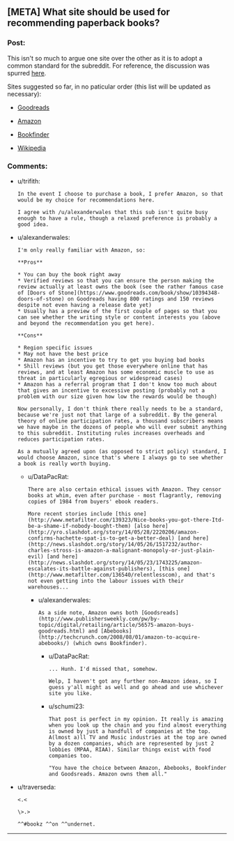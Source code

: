 ## [META] What site should be used for recommending paperback books?

### Post:

This isn't so much to argue one site over the other as it is to adopt a common standard for the subreddit. For reference, the discussion was spurred [here](http://www.reddit.com/r/rational/comments/27csrn/hf_the_merchant_princes_series_by_charles_stross/chzvxzx).

Sites suggested so far, in no paticular order (this list will be updated as necessary):

* [Goodreads](http://www.goodreads.com/)

* [Amazon](http://www.amazon.com/s/ref=nb_sb_ss_c_stripbooks_deptiss_0_4?url=search-alias%3Dstripbooks&field-keywords=&sprefix=book%2Caps%2C181)

* [Bookfinder](http://www.bookfinder.com/)

* [Wikipedia](http://www.wikipedia.org/)

### Comments:

- u/trifith:
  ```
  In the event I choose to purchase a book, I prefer Amazon, so that would be my choice for recommendations here. 

  I agree with /u/alexanderwales that this sub isn't quite busy enough to have a rule, though a relaxed preference is probably a good idea.
  ```

- u/alexanderwales:
  ```
  I'm only really familiar with Amazon, so:

  **Pros**

  * You can buy the book right away
  * Verified reviews so that you can ensure the person making the review actually at least owns the book (see the rather famous case of [Doors of Stone](https://www.goodreads.com/book/show/10394348-doors-of-stone) on Goodreads having 800 ratings and 150 reviews despite not even having a release date yet)
  * Usually has a preview of the first couple of pages so that you can see whether the writing style or content interests you (above and beyond the recommendation you get here).

  **Cons**

  * Region specific issues
  * May not have the best price
  * Amazon has an incentive to try to get you buying bad books
  * Shill reviews (but you get those everywhere online that has reviews, and at least Amazon has some economic muscle to use as threat in particularly egregious or widespread cases)
  * Amazon has a referral program that I don't know too much about that gives an incentive to excessive posting (probably not a problem with our size given how low the rewards would be though)

  Now personally, I don't think there really needs to be a standard, because we're just not that large of a subreddit. By the general theory of online participation rates, a thousand subscribers means we have maybe in the dozens of people who will ever submit anything to this subreddit. Instituting rules increases overheads and reduces participation rates.

  As a mutually agreed upon (as opposed to strict policy) standard, I would choose Amazon, since that's where I always go to see whether a book is really worth buying.
  ```

  - u/DataPacRat:
    ```
    There are also certain ethical issues with Amazon. They censor books at whim, even after purchase - most flagrantly, removing copies of 1984 from buyers' ebook readers.

    More recent stories include [this one](http://www.metafilter.com/139323/Nice-books-you-got-there-Itd-be-a-shame-if-nobody-bought-them) [also here](http://yro.slashdot.org/story/14/05/28/2220206/amazon-confirms-hachette-spat-is-to-get-a-better-deal) [and here](http://news.slashdot.org/story/14/05/26/1517232/author-charles-stross-is-amazon-a-malignant-monopoly-or-just-plain-evil) [and here](http://news.slashdot.org/story/14/05/23/1743225/amazon-escalates-its-battle-against-publishers), [this one](http://www.metafilter.com/136540/relentlesscom), and that's not even getting into the labour issues with their warehouses...
    ```

    - u/alexanderwales:
      ```
      As a side note, Amazon owns both [Goodsreads](http://www.publishersweekly.com/pw/by-topic/digital/retailing/article/56575-amazon-buys-goodreads.html) and [Abebooks](http://techcrunch.com/2008/08/01/amazon-to-acquire-abebooks/) (which owns Bookfinder).
      ```

      - u/DataPacRat:
        ```
        ... Hunh. I'd missed that, somehow.

        Welp, I haven't got any further non-Amazon ideas, so I guess y'all might as well and go ahead and use whichever site you like.
        ```

      - u/schumi23:
        ```
        That post is perfect in my opinion. It really is amazing when you look up the chain and you find almost everything is owned by just a handfull of companies at the top. A(lmost a)ll TV and Music industries at the top are owned by a dozen companies, which are represented by just 2 lobbies (MPAA, RIAA). Similar things exist with food companies too.

        "You have the choice between Amazon, Abebooks, Bookfinder and Goodsreads. Amazon owns them all."
        ```

- u/traverseda:
  ```
  <.<

  \>.>

  ^^#bookz ^^on ^^undernet.
  ```

---

